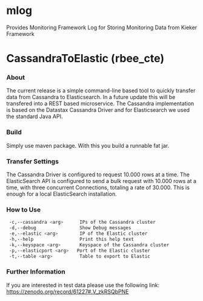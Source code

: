 # mlog
Provides Monitoring Framework Log for Storing Monitoring Data from Kieker Framework

# CassandraToElastic (rbee_cte)
### About
The current release is a simple command-line based tool to quickly transfer data from Cassandra to Elasticsearch.
In a future update this will be transfered into a REST based microservice.
The Cassandra implementation is based on the Datastax Cassandra Driver and for Elasticsearch we used the standard Java API.

### Build
Simply use maven package. With this you build a runnable fat jar.

### Transfer Settings
The Cassandra Driver is configured to request 10.000 rows at a time.
The ElasticSearch API is configured to send a bulk request with 10.000 rows at a time, with three concurrent Connections, totaling a rate of 30.000. This is enough for a local ElasticSearch installation.

### How to Use
```sh
 -c,--cassandra <arg>      IPs of the Cassandra cluster
 -d,--debug                Show Debug messages
 -e,--elastic <arg>        IP of the Elastic cluster
 -h,--help                 Print this help text
 -k,--keyspace <arg>       Keyspace of the Cassandra cluster
 -p,--elasticport <arg>   Port of the Elastic cluster
 -t,--table <arg>          Table to export to Elastic
```

### Further Information
If you are interested in test data please use the following link: https://zenodo.org/record/61227#.V_zkRSQbPNE


